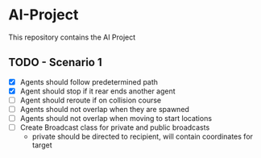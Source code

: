 # AI-Project
This repository contains the AI Project

## TODO - Scenario 1
- [X] Agents should follow predetermined path
- [X] Agent should stop if it rear ends another agent
- [ ] Agent should reroute if on collision course
- [ ] Agents should not overlap when they are spawned
- [ ] Agents should not overlap when moving to start locations
- [ ] Create Broadcast class for private and public broadcasts
  - private should be directed to recipient, will contain coordinates for target
